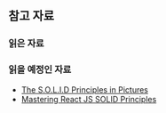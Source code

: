 ## 참고 자료

### 읽은 자료

### 읽을 예정인 자료

- [The S.O.L.I.D Principles in Pictures](https://medium.com/backticks-tildes/the-s-o-l-i-d-principles-in-pictures-b34ce2f1e898)
- [Mastering React JS SOLID Principles](https://blog.stackademic.com/react-js-mastering-react-js-solid-principles-dfb48d03e565)
